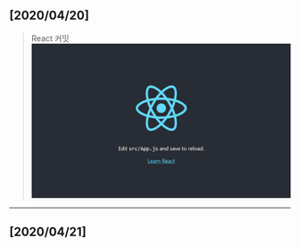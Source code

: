 __[2020/04/20]__   
---
>React 커밋   
![Alt text](https://github.com/obg23/myobg/blob/master/hello-react/public/react.png?raw=true)

***

__[2020/04/21]__   
---
